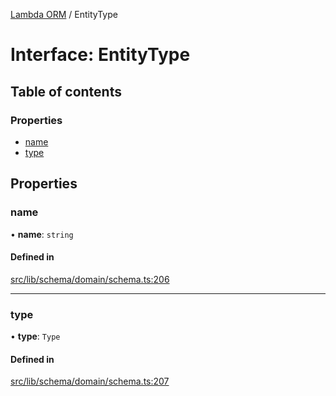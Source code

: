 [Lambda ORM](../README.md) / EntityType

# Interface: EntityType

## Table of contents

### Properties

- [name](EntityType.md#name)
- [type](EntityType.md#type)

## Properties

### name

• **name**: `string`

#### Defined in

[src/lib/schema/domain/schema.ts:206](https://github.com/lambda-orm/lambdaorm-base/blob/eca2d8e/src/lib/schema/domain/schema.ts#L206)

___

### type

• **type**: `Type`

#### Defined in

[src/lib/schema/domain/schema.ts:207](https://github.com/lambda-orm/lambdaorm-base/blob/eca2d8e/src/lib/schema/domain/schema.ts#L207)
